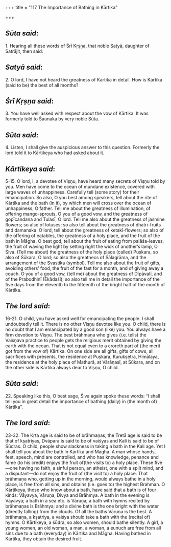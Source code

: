 +++
title = "117 The Importance of Bathing in Kārtika"

+++
 

## *Sūta said*:

1\. Hearing all these words of Śrī Kṛṣṇa, that noble Satyā, daughter of Satrājit, then said:

## *Satyā said*:

2\. O lord, I have not heard the greatness of Kārtika in detail. How is Kārtika (said to be) the best of all months?

## *Śrī Kṛṣṇa said*:

3\. You have well asked with respect about the vow of Kārtika. It was formerly told to Śaunaka by very noble Sūta.

## *Sūta said*:

4\. Listen, I shall give the auspicious answer to this question. Formerly the lord told it to Kārtikeya who had asked about it.

## *Kārtikeya said*:

5-15. O lord, I, a devotee of Viṣṇu, have heard many secrets of Viṣṇu told by you. Men have come to the ocean of mundane existence, covered with large waves of unhappiness. Carefully tell (some story) for their emancipation. So also, O you best among speakers, tell about the rite of Kārtika and the bath (in it), by which men will cross over the ocean of unhappiness, O father. Tell me about the greatness of illumination, of offering mango-sprouts, O you of a good vow, and the greatness of gopīcandana and Tulasī, O lord. Tell me also about the greatness of jasmine flowers; so also of lotuses; so also tell about the greatness of dhātrī-fruits and damanaka. O lord, tell about the greatness of ketakī-flowers; so also of the offering of eatables, the greatness of a holy place, and the fruit of the bath in Māgha. O best god, tell about the fruit of eating from palāśa-leaves, the fruit of waving the light by setting right the wick of another’s lamp, O Śiva. (Tell me about) the greatness of the holy place (called) Puṣkara, so also of Śūkara, O lord; so also the greatnecs of Śālagrāma, and the arrangement of the Svastika (symbol). Tell me also about the fruit of gifts, avoiding others’ food, the fruit of the fast for a month, and of giving away a couch. O you of a good vow, (tell me) about the greatness of Dīpāvalī, and of the Prabodhinī (Ekādaśī); so also tell me in detail the importance of the five days from the eleventh to the fifteenth of the bright half of the month of Kārtika.

## *The lord said*:

16-21. O child, you have asked well for emancipating the people. I shall undoubtedly tell it. There is no other Viṣṇu devotee like you. O child, there is no doubt that I am emancipated by a good son (like) you. You always have a firm devotion to Viṣṇu. The best brāhmaṇa who gives (i.e. tells) the Vaiṣṇava practice to people gets the religious merit obtained by giving the earth with the ocean. That is not equal even to a croreth part of (the merit got from the vow of) Kārtika. On one side are all gifts, gifts of cows, all sacrifices with presents, the residence at Puṣkara, Kurukṣetra, Himālaya, the residence at the holy place of Mathurā, at Vārāṇasī, at Śūkara, and on the other side is Kārtika always dear to Viṣṇu, O child.

## *Sūta said*:

22\. Speaking like this, O best sage, Śiva again spoke these words: “I shall tell you in great detail the importance of bathing (daily) in (the month of) Kārtika”.

## *The lord said*:

23-32. The Kṛta age is said to be of brāhmaṇas, the Tretā age is said to be that of kṣatriyas, Dvāpara is said to be of vaiśyas and Kali is said to be of Śūdras. O child, people show slackness in taking a bath in the Kali age. Yet I shall tell you about the bath in Kārtika and Māgha. A man whose hands, feet, speech, mind are controlled, and who has knowledge, penance and fame (to his credit) enjoys the fruit of(the visits to) a holy place. These five—one having no faith, a sinful person, an atheist, one with a split mind, and a disputant—do not enjoy the fruit of (the visit to) a holy place. That brāhmaṇa who, getting up in the morning, would always bathe in a holy place, is free from all sins, and obtains (i.e. goes to) the highest Brahman. O Kārtikeya, those who know about a bath, have said that a bath is of four kinds: Vāyavya, Vāruṇa, Divya and Brāhmya. A bath in the evening is Vāyavya; a bath in a sea etc. is Vāruṇa; a bath with hymns recited by brāhmaṇas is Brāhmya; and a divine bath is the one bright with the water (directly falling) from the clouds. Of all the baths Vāruṇa is the best. A brāhmaṇa, a kṣatriya, a vaiśya should take a bath with the (recital of) hymns. O Kārtikeya, a śūdra, so also women, should bathe silently. A girl, a young women, an old woman, a man, a woman, a eunuch are free from all sins due to a bath (everyday) in Kārtika and Māgha. Having bathed in Kārtika, they obtain the desired fruit.


